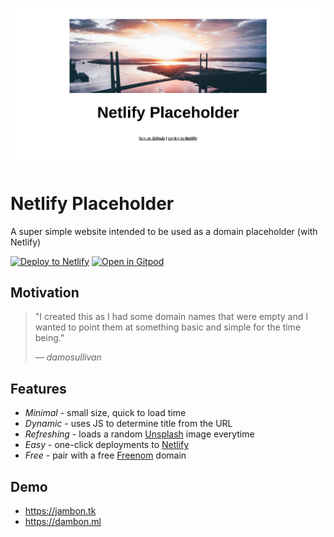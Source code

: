 
![a simple screenshot](/images/screenshot.png)

# Netlify Placeholder

A super simple website intended to be used as a domain placeholder (with Netlify)

[![Deploy to Netlify](https://www.netlify.com/img/deploy/button.svg)](https://app.netlify.com/start/deploy?repository=https://github.com/netlify/netlify-statuskit)
[![Open in Gitpod](http://gitpod.io/button/open-in-gitpod.svg)](https://gitpod.io#https://github.com/damosullivan/netlify-placeholder)

## Motivation

> "I created this as I had some domain names that were empty and I wanted to point them at something basic and simple for the time being."
>
> — <cite>damosullivan</cite>

## Features

- _Minimal_ - small size, quick to load time
- _Dynamic_ - uses JS to determine title from the URL
- _Refreshing_ - loads a random [Unsplash](https://unsplash.com/) image everytime
- _Easy_ - one-click deployments to [Netlify](https://www.netlify.com/)
- _Free_ - pair with a free [Freenom](https://www.freenom.com/en/index.html?lang=en) domain

## Demo

- https://jambon.tk
- https://dambon.ml
